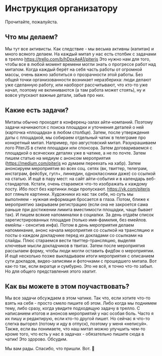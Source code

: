 # Инструкция организатору

Прочитайте, пожалуйста.

## Что мы делаем?
Мы тут все активисты. Как следствие - мы весьма активны (капитан) и много всякого делаем. На каждый митап у нас есть столбик с задачами в трелло https://trello.com/b/hDpxAeA1/piterjs
Это нужно нам для того, чтобы все в любой момент времени могли знать о прогрессе работ над митапом. Когда каждый берёт на себя часть работы от огромной массы, очень важно заботиться о прозрачности этой работы. Без общей точки организованности возникает неразбериха: люди делают уже сделанную работу, или наоборот рассчитывают, что кто-то уже начал, поэтому не вклиниваются (а там работа может стоять), ну и вовсе упускают важные детали, забыв про них.

## Какие есть задачи?
Митапы обычно проходят в конференц-залах айти-компаний. Поэтому задачи начинаются с поиска площадки и уточнения деталей о ней (карточка «площадка» в любом столбце). Затем, после утверждения даты с площадкой, мы собираем отдельный чатик в телеграме про конкретный митап. Например, про августовский митап. Разукрашиваем лого PiterJS в стиле площадки или спонсора. Затем договариваемся с площадкой о всяческих деталях уже в чатике, а не по почте. Затем пишем статью на медиум с анонсом мероприятия (https://medium.com/piterjs но думаем переехать на хабр). Затем анонсируем мероприятие во всех соц. сетях (вк, твиттер, телеграм, инстаграм, фейсбук, гугл+, линкедин, одноклассники даже) со ссылкой на статью. И ещё в пару мест: на сайт айти-события и в календарь веб-стандартов. Кстати, очень стараемся что-то изображать к каждому посту. Ибо пост без картинки люди пропускают. https://vk.com/piterjs вот гляньте картинки. Художники из нас так себе, но суть мы выполняем - нужная информация бросается в глаза. Потом, ближе к мероприятию закрываем регистрацию (если она не закроется сама раньше при достижении лимита вместимости площадки, чаще бывает так). И пишем всякие напоминалки в социалки. За день отдаём список зарегистрированных площадке (только имя-фамилия, без емейлов. емейлы - сенситив инфа). Потом в день мероприятия делаем напоминание, анонс начала мероприятия со ссылкой на трансляцию и посты о каждом докладчике перед их докладами со ссылками на слайды. Плюс стараемся вести твиттер-трансляцию, выделяя ключевые мысли докладчиков в твитах. Затем после мероприятия рассылаем форму, чтобы люди могли оставить фидбэк о мероприятии. И ещё несколько позже выкладываем итоги мероприятия с описанием сути докладов, видео-записями и фоточками с прошедшего митапа. Вот как-то так, если вкратце и сумбурно. Это не всё, я точно что-то забыл. Но для общего представления этого хватит.

## Как вы можете в этом поучаствовать?
Мы все задачи обсуждаем в этом чатике. Так что, если хотите что-то взять на себя - просто смело пишите об этом. Либо когда мы поднимем тему, либо сразу, когда увидите подходящую задачу в трелло.
С написанием итогов и анонсов мероприятий у нас особая боль. Часто я их пишу и редактирую, если кто-то другой пишет. Но сейчас я что-то слегка выгорел (потому и иду в отпуск), поэтому у меня «неписуй».
Также, если вы понимаете, что наш митап можно улучшить чем-то кроме того, что есть у нас в задачах - обязательно пишите сюда в чатик! Это здорово. Обсудим.

Мы вам рады. Спасибо, что пришли. Вот. 👏
